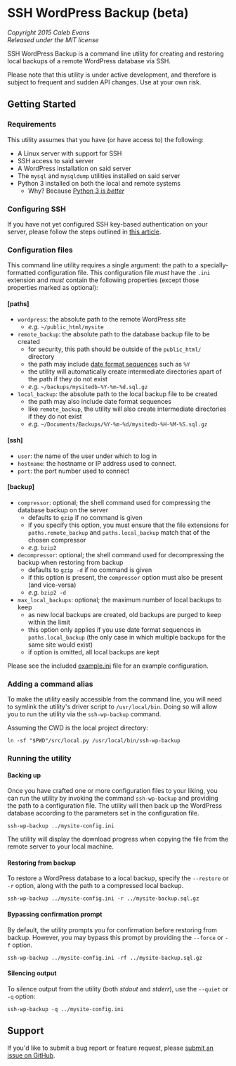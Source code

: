 # SSH WordPress Backup (beta)

*Copyright 2015 Caleb Evans*  
*Released under the MIT license*

SSH WordPress Backup is a command line utility for creating and restoring local
backups of a remote WordPress database via SSH.

Please note that this utility is under active development, and therefore is
subject to frequent and sudden API changes. Use at your own risk.

## Getting Started

### Requirements

This utility assumes that you have (or have access to) the following:

- A Linux server with support for SSH
- SSH access to said server
- A WordPress installation on said server
- The `mysql` and `mysqldump` utilities installed on said server
- Python 3 installed on both the local and remote systems
	- Why? Because [Python 3 is *better*](https://docs.python.org/3/whatsnew/3.0.html)

### Configuring SSH

If you have not yet configured SSH key-based authentication on your server,
please follow the steps outlined in [this
article](http://www.thegeekstuff.com/2008/11/3-steps-to-perform-ssh-login-without-password-using-ssh-keygen-ssh-copy-id/).

### Configuration files

This command line utility requires a single argument: the path to a
specially-formatted configuration file. This configuration file *must* have the
`.ini` extension and *must* contain the following properties (except those
properties marked as optional):

#### [paths]

- `wordpress`: the absolute path to the remote WordPress site
	- *e.g.* `~/public_html/mysite`
- `remote_backup`: the absolute path to the database backup file to be created
	- for security, this path should be outside of the `public_html/` directory
	- the path may include [date format sequences](http://strftime.org/)
		such as `%Y`
	- the utility will automatically create intermediate directories apart of
		the path if they do not exist
	- *e.g.* `~/backups/mysitedb-%Y-%m-%d.sql.gz`
- `local_backup`: the absolute path to the local backup file to be created
	- the path may also include date format sequences
	- like `remote_backup`, the utility will also create intermediate
		directories if they do not exist
	- *e.g.* `~/Documents/Backups/%Y-%m-%d/mysitedb-%H-%M-%S.sql.gz`

#### [ssh]

- `user`: the name of the user under which to log in
- `hostname`: the hostname or IP address used to connect.
- `port`: the port number used to connect

#### [backup]

- `compressor`: optional; the shell command used for compressing the
	database backup on the server
	- defaults to `gzip` if no command is given
	- if you specify this option, you must ensure that the file extensions for
		`paths.remote_backup` and `paths.local_backup` match that of the chosen
		compressor
	- *e.g.* `bzip2`
- `decompressor`: optional; the shell command used for decompressing the backup
	when restoring from backup
	- defaults to `gzip -d` if no command is given
	- if this option is present, the `compressor` option must also be present (and vice-versa)
	- *e.g.* `bzip2 -d`
- `max_local_backups`: optional; the maximum number of local backups to keep
	- as new local backups are created, old backups are purged to keep within
		the limit
	- this option only applies if you use date format sequences in
		`paths.local_backup` (the only case in which multiple backups for the
			same site would exist)
	- if option is omitted, all local backups are kept

Please see the included [example.ini](src/config/example.ini) file for an
example configuration.

### Adding a command alias

To make the utility easily accessible from the command line, you will need to
symlink the utility's driver script to `/usr/local/bin`. Doing so will allow you
to run the utility via the `ssh-wp-backup` command.

Assuming the CWD is the local project directory:

```
ln -sf "$PWD"/src/local.py /usr/local/bin/ssh-wp-backup
```

### Running the utility

#### Backing up

Once you have crafted one or more configuration files to your liking, you can
run the utility by invoking the command `ssh-wp-backup` and providing the path
to a configuration file. The utility will then back up the WordPress database
according to the parameters set in the configuration file.

```
ssh-wp-backup ../mysite-config.ini
```

The utility will display the download progress when copying the file from the
remote server to your local machine.

#### Restoring from backup

To restore a WordPress database to a local backup, specify the `--restore` or
`-r` option, along with the path to a compressed local backup.

```
ssh-wp-backup ../mysite-config.ini -r ../mysite-backup.sql.gz
```

#### Bypassing confirmation prompt

By default, the utility prompts you for confirmation before restoring from
backup. However, you may bypass this prompt by providing the `--force` or `-f`
option.

```
ssh-wp-backup ../mysite-config.ini -rf ../mysite-backup.sql.gz
```

#### Silencing output

To silence output from the utility (both *stdout* and *stderr*), use the
`--quiet` or `-q` option:

```
ssh-wp-backup -q ../mysite-config.ini
```

## Support

If you'd like to submit a bug report or feature request, please [submit an
issue on GitHub](https://github.com/caleb531/ssh-wp-backup/issues).
